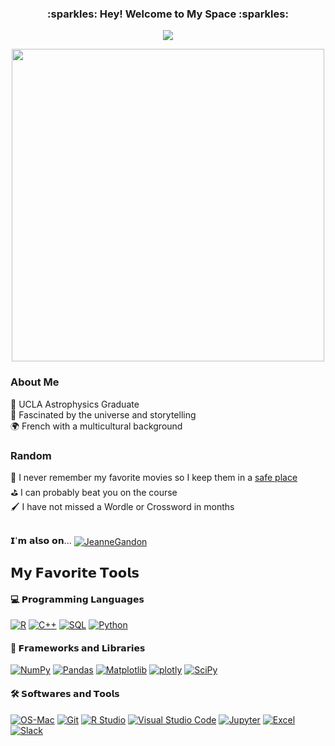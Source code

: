 <h3 align="center">
  :sparkles: Hey! Welcome to My Space :sparkles:
</h3>

<p align="center">
  <a href="https://github.com/DenverCoder1/readme-typing-svg"><img src="https://readme-typing-svg.herokuapp.com/?lines=Astrophysicist;Data%20Analyst;Film%20Nerd;Traveler%20and%20Explorer;&font=Fira%20Code&center=true&width=840&height=45&color=f75c7e&vCenter=true&size=22"></a>
</p>

<p align="center">
  <img src='https://imgur.com/ojnKLDL.jpg' width='500' align="center">
  <p>
   
  <h3>About Me</h3>
  🚀 UCLA Astrophysics Graduate <br>
  🌌 Fascinated by the universe and storytelling <br>
  🌍 French with a multicultural background
  
  <h3>Random</h3>
  🎥 I never remember my favorite movies so I keep them in a <a href="https://letterboxd.com/jeannegandon/">safe place</a> <br>
  ⛳️ I can probably beat you on the course <br>
  🖌 I have not missed a Wordle or Crossword in months
  
  </p>
  
</p>


<br>
𝗜'𝗺 𝗮𝗹𝘀𝗼 𝗼𝗻...
<a href="https://www.linkedin.com/in/jeanne-gandon-21580a1a7/" target="blank"><img align="center" src="https://img.shields.io/badge/LinkedIn-blue?style=flat&logo=linkedin&labelColor=black" alt="JeanneGandon" /></a>

## 𝗠𝘆 𝗙𝗮𝘃𝗼𝗿𝗶𝘁𝗲 𝗧𝗼𝗼𝗹𝘀

#### 💻 𝗣𝗿𝗼𝗴𝗿𝗮𝗺𝗺𝗶𝗻𝗴 𝗟𝗮𝗻𝗴𝘂𝗮𝗴𝗲𝘀
 
  <a href="#"><img alt="R" src="https://custom-icon-badges.herokuapp.com/badge/R-276DC3?logo=R&logoColor=white"></a>
  <a href="#"><img alt="C++" src="https://custom-icon-badges.herokuapp.com/badge/C++-00599C?logo=c-plus-plus-93c7ddd5cc&logoColor=white"></a>
  <a href="#"><img alt="SQL" src="https://custom-icon-badges.herokuapp.com/badge/SQL-4479A1?logo=database&logoColor=white"></a>
  <a href="#"><img alt="Python" src="https://img.shields.io/badge/Python-3776AB?logo=python&logoColor=white"></a>

  
  
#### 🧰 𝗙𝗿𝗮𝗺𝗲𝘄𝗼𝗿𝗸𝘀 𝗮𝗻𝗱 𝗟𝗶𝗯𝗿𝗮𝗿𝗶𝗲𝘀
 
  <a href="#"><img alt="NumPy" src="https://img.shields.io/badge/Numpy-013243?logo=numpy&logoColor=white"></a>
  <a href="#"><img alt="Pandas" src="https://img.shields.io/badge/Pandas-150458?logo=pandas&logoColor=white"></a>
  <a href="#"><img alt="Matplotlib" src="https://custom-icon-badges.herokuapp.com/badge/Matplotlib-337C99?logo=matplotlib-logo-7676870ac0-seeklogo&logoColor=white"></a>
  <a href="#"><img alt="plotly" src="https://img.shields.io/badge/plotly-3F4F75?logo=plotly&logoColor=white"></a>
  <a href="#"><img alt="SciPy" src="https://img.shields.io/badge/SciPy-8CAAE6?logo=scipy&logoColor=white"></a>
  
  

#### 🛠️ 𝗦𝗼𝗳𝘁𝘄𝗮𝗿𝗲𝘀 𝗮𝗻𝗱 𝗧𝗼𝗼𝗹𝘀

<a href="#"><img alt="OS-Mac" src="https://img.shields.io/badge/-Os%20Mac-555555?logo=apple&logoColor=white"></a>
<a href="#"><img alt="Git" src="https://img.shields.io/badge/Git-F05032?logo=git&logoColor=white"></a>
<a href="#"><img alt="R Studio" src="https://img.shields.io/badge/R Studio-75AADB?logo=RStudio&logoColor=white"></a>
<a href="#"><img alt="Visual Studio Code" src="https://img.shields.io/badge/Visual%20Studio%20Code-5C2D91?logo=visual-studio-code&logoColor=white"></a>
<a href="#"><img alt="Jupyter" src="https://img.shields.io/badge/Jupyter-F37626?logo=Jupyter&logoColor=white"></a>
<a href="#"><img alt="Excel" src="https://img.shields.io/badge/MicrosoftExcel-217346?logo=microsoftexcel&logoColor=white"></a>
<a href="#"><img alt="Slack" src="https://img.shields.io/badge/Slack-4A154B?logo=slack&logoColor=white"></a>


